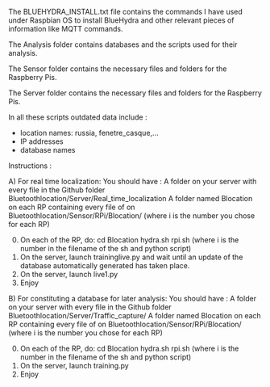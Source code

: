 The BLUEHYDRA_INSTALL.txt file contains the commands I have used under Raspbian OS to install BlueHydra and other relevant pieces of information like MQTT commands.

The Analysis folder contains databases and the scripts used for their analysis.

The Sensor folder contains the necessary files and folders for the Raspberry Pis.

The Server folder contains the necessary files and folders for the Raspberry Pis.


In all these scripts outdated data include :
- location names: russia, fenetre_casque,...
- IP addresses
- database names

Instructions :

A) For real time localization:
You should have :
A folder on your server with every file in the Github folder Bluetoothlocation/Server/Real_time_localization
A folder named Blocation on each RP containing every file of on Bluetoothlocation/Sensor/RPi/Blocation/
(where i is the number you chose for each RP)

0) On each of the RP, do:
cd Blocation
hydra.sh
rpi.sh
(where i is the number in the filename of the sh and python script)
1) On the server, launch traininglive.py and wait until an update of the database automatically generated has taken place.
2) On the server, launch live1.py
3) Enjoy

B) For constituting a database for later analysis:
You should have :
A folder on your server with every file in the Github folder Bluetoothlocation/Server/Traffic_capture/
A folder named Blocation on each RP containing every file of on Bluetoothlocation/Sensor/RPi/Blocation/
(where i is the number you chose for each RP)

0) On each of the RP, do:
cd Blocation
hydra.sh
rpi.sh
(where i is the number in the filename of the sh and python script)
1) On the server, launch training.py 
2) Enjoy
